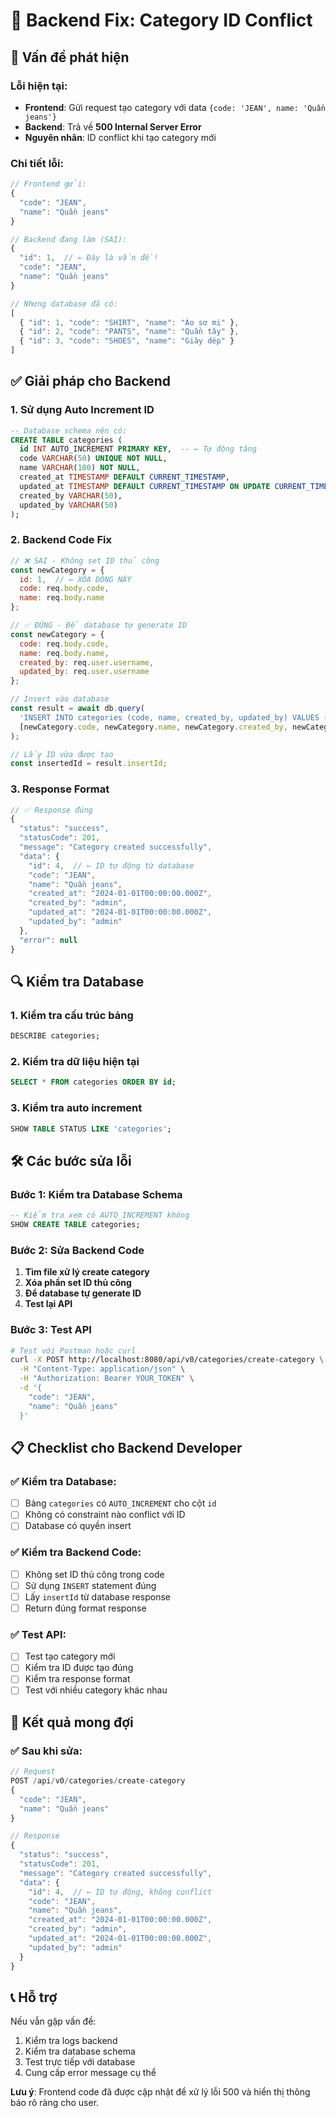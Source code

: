 # 🔧 Backend Fix: Category ID Conflict

## 🚨 Vấn đề phát hiện

### Lỗi hiện tại:
- **Frontend**: Gửi request tạo category với data `{code: 'JEAN', name: 'Quần jeans'}`
- **Backend**: Trả về **500 Internal Server Error**
- **Nguyên nhân**: ID conflict khi tạo category mới

### Chi tiết lỗi:
```javascript
// Frontend gửi:
{
  "code": "JEAN",
  "name": "Quần jeans"
}

// Backend đang làm (SAI):
{
  "id": 1,  // ← Đây là vấn đề!
  "code": "JEAN", 
  "name": "Quần jeans"
}

// Nhưng database đã có:
[
  { "id": 1, "code": "SHIRT", "name": "Áo sơ mi" },
  { "id": 2, "code": "PANTS", "name": "Quần tây" },
  { "id": 3, "code": "SHOES", "name": "Giày dép" }
]
```

## ✅ Giải pháp cho Backend

### 1. **Sử dụng Auto Increment ID**
```sql
-- Database schema nên có:
CREATE TABLE categories (
  id INT AUTO_INCREMENT PRIMARY KEY,  -- ← Tự động tăng
  code VARCHAR(50) UNIQUE NOT NULL,
  name VARCHAR(100) NOT NULL,
  created_at TIMESTAMP DEFAULT CURRENT_TIMESTAMP,
  updated_at TIMESTAMP DEFAULT CURRENT_TIMESTAMP ON UPDATE CURRENT_TIMESTAMP,
  created_by VARCHAR(50),
  updated_by VARCHAR(50)
);
```

### 2. **Backend Code Fix**
```javascript
// ❌ SAI - Không set ID thủ công
const newCategory = {
  id: 1,  // ← XÓA DÒNG NÀY
  code: req.body.code,
  name: req.body.name
};

// ✅ ĐÚNG - Để database tự generate ID
const newCategory = {
  code: req.body.code,
  name: req.body.name,
  created_by: req.user.username,
  updated_by: req.user.username
};

// Insert vào database
const result = await db.query(
  'INSERT INTO categories (code, name, created_by, updated_by) VALUES (?, ?, ?, ?)',
  [newCategory.code, newCategory.name, newCategory.created_by, newCategory.updated_by]
);

// Lấy ID vừa được tạo
const insertedId = result.insertId;
```

### 3. **Response Format**
```javascript
// ✅ Response đúng
{
  "status": "success",
  "statusCode": 201,
  "message": "Category created successfully",
  "data": {
    "id": 4,  // ← ID tự động từ database
    "code": "JEAN",
    "name": "Quần jeans",
    "created_at": "2024-01-01T00:00:00.000Z",
    "created_by": "admin",
    "updated_at": "2024-01-01T00:00:00.000Z",
    "updated_by": "admin"
  },
  "error": null
}
```

## 🔍 Kiểm tra Database

### 1. **Kiểm tra cấu trúc bảng**
```sql
DESCRIBE categories;
```

### 2. **Kiểm tra dữ liệu hiện tại**
```sql
SELECT * FROM categories ORDER BY id;
```

### 3. **Kiểm tra auto increment**
```sql
SHOW TABLE STATUS LIKE 'categories';
```

## 🛠️ Các bước sửa lỗi

### Bước 1: Kiểm tra Database Schema
```sql
-- Kiểm tra xem có AUTO_INCREMENT không
SHOW CREATE TABLE categories;
```

### Bước 2: Sửa Backend Code
1. **Tìm file xử lý create category**
2. **Xóa phần set ID thủ công**
3. **Để database tự generate ID**
4. **Test lại API**

### Bước 3: Test API
```bash
# Test với Postman hoặc curl
curl -X POST http://localhost:8080/api/v0/categories/create-category \
  -H "Content-Type: application/json" \
  -H "Authorization: Bearer YOUR_TOKEN" \
  -d '{
    "code": "JEAN",
    "name": "Quần jeans"
  }'
```

## 📋 Checklist cho Backend Developer

### ✅ Kiểm tra Database:
- [ ] Bảng `categories` có `AUTO_INCREMENT` cho cột `id`
- [ ] Không có constraint nào conflict với ID
- [ ] Database có quyền insert

### ✅ Kiểm tra Backend Code:
- [ ] Không set ID thủ công trong code
- [ ] Sử dụng `INSERT` statement đúng
- [ ] Lấy `insertId` từ database response
- [ ] Return đúng format response

### ✅ Test API:
- [ ] Test tạo category mới
- [ ] Kiểm tra ID được tạo đúng
- [ ] Kiểm tra response format
- [ ] Test với nhiều category khác nhau

## 🎯 Kết quả mong đợi

### ✅ Sau khi sửa:
```javascript
// Request
POST /api/v0/categories/create-category
{
  "code": "JEAN",
  "name": "Quần jeans"
}

// Response
{
  "status": "success",
  "statusCode": 201,
  "message": "Category created successfully",
  "data": {
    "id": 4,  // ← ID tự động, không conflict
    "code": "JEAN",
    "name": "Quần jeans",
    "created_at": "2024-01-01T00:00:00.000Z",
    "created_by": "admin",
    "updated_at": "2024-01-01T00:00:00.000Z",
    "updated_by": "admin"
  }
}
```

## 📞 Hỗ trợ

Nếu vẫn gặp vấn đề:
1. Kiểm tra logs backend
2. Kiểm tra database schema
3. Test trực tiếp với database
4. Cung cấp error message cụ thể

**Lưu ý**: Frontend code đã được cập nhật để xử lý lỗi 500 và hiển thị thông báo rõ ràng cho user. 
